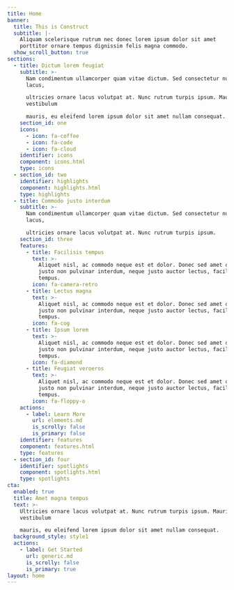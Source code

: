 ```yaml
---
title: Home
banner:
  title: This is Construct
  subtitle: |-
    Aliquam scelerisque rutrum nec donec lorem ipsum dolor sit amet
    porttitor ornare tempus dignissim felis magna commodo.
  show_scroll_button: true
sections:
  - title: Dictum lorem feugiat
    subtitle: >-
      Nam condimentum ullamcorper quam vitae dictum. Sed consectetur nulla
      lacus,  

      ultricies ornare lacus volutpat at. Nunc rutrum turpis ipsum. Mauris at
      vestibulum  

      mauris, eu eleifend lorem ipsum dolor sit amet nullam consequat.
    section_id: one
    icons:
      - icon: fa-coffee
      - icon: fa-code
      - icon: fa-cloud
    identifier: icons
    component: icons.html
    type: icons
  - section_id: two
    identifier: highlights
    component: highlights.html
    type: highlights
  - title: Commodo justo interdum
    subtitle: >-
      Nam condimentum ullamcorper quam vitae dictum. Sed consectetur nulla
      lacus,  

      ultricies ornare lacus volutpat at. Nunc rutrum turpis ipsum.
    section_id: three
    features:
      - title: Facilisis tempus
        text: >-
          Aliquet nisl, ac commodo neque est et dolor. Donec sed amet ornare,
          justo non pulvinar interdum, neque justo auctor lectus, facilisis diam
          tempus.
        icon: fa-camera-retro
      - title: Lectus magna
        text: >-
          Aliquet nisl, ac commodo neque est et dolor. Donec sed amet ornare,
          justo non pulvinar interdum, neque justo auctor lectus, facilisis diam
          tempus.
        icon: fa-cog
      - title: Ipsum lorem
        text: >-
          Aliquet nisl, ac commodo neque est et dolor. Donec sed amet ornare,
          justo non pulvinar interdum, neque justo auctor lectus, facilisis diam
          tempus.
        icon: fa-diamond
      - title: Feugiat veroeros
        text: >-
          Aliquet nisl, ac commodo neque est et dolor. Donec sed amet ornare,
          justo non pulvinar interdum, neque justo auctor lectus, facilisis diam
          tempus.
        icon: fa-floppy-o
    actions:
      - label: Learn More
        url: elements.md
        is_scrolly: false
        is_primary: false
    identifier: features
    component: features.html
    type: features
  - section_id: four
    identifier: spotlights
    component: spotlights.html
    type: spotlights
cta:
  enabled: true
  title: Amet magna tempus
  text: >-
    Ultricies ornare lacus volutpat at. Nunc rutrum turpis ipsum. Mauris at
    vestibulum  

    mauris, eu eleifend lorem ipsum dolor sit amet nullam consequat.
  background_style: style1
  actions:
    - label: Get Started
      url: generic.md
      is_scrolly: false
      is_primary: true
layout: home
---
```

